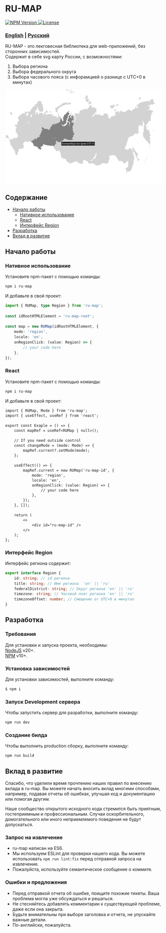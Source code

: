 # RU-MAP

<a href="https://www.npmjs.com/package/ru-map">
    <img 
        src="https://img.shields.io/npm/v/ru-map.svg?style=flat-square&colorB=51C838"
        alt="NPM Version"
    />
</a>
<a href="https://github.com/iamkun/dayjs/blob/master/LICENSE">
    <img
        src="https://img.shields.io/badge/license-MIT-brightgreen.svg?style=flat-square" alt="License"
    />
</a>

### [English](../README.md) | [Русский](./README_RU.md)

RU-MAP - это лекговесная библиотека для web-приложений, без сторонних зависимостей.<br/>
Cодержит в себе svg карту России, с возможностями:
1) Выбора региона
2) Выбора федерального округа
3) Выбора часового пояса (с инфорамцией о разнице с UTC+0 в минутах)

![Image](./preview.png)

## Содержание
- [Начало работы](#Начало-работы)
    - [Нативное использование](#Нативное-использование)
    - [React](#deploy-и-ci/cd)
    - [Интерфейс Region](#Интерфейс-Region)
- [Разработка](#Разработка)
- [Вклад в развитие](#Вклад-в-развитие)

## Начало работы

### Нативное использование
Установите npm-пакет с помощью команды:
```sh
npm i ru-map
```

И добавьте в свой проект:
```typescript
import { RUMap, type Region } from 'ru-map';

const idRootHTMLElement = 'ru-map-root';

const map = new RUMap(idRootHTMLElement, { 
    mode: 'region',
    locale: 'en',
    onRegionClick: (value: Region) => {
        // your code here
    }, 
});
```

### React
Установите npm-пакет с помощью команды:
```sh
npm i ru-map
```

И добавьте в свой проект:
```tsx
import { RUMap, Mode } from 'ru-map';
import { useEffect, useRef } from 'react';

export const Exaple = () => {
    const mapRef = useRef<RUMap | null>();

    // If you need outside control
    const changeMode = (mode: Mode) => {
        mapRef.current?.setMode(mode);
    };

    useEffect(() => {
        mapRef.current = new RUMap('ru-map-id', {
            mode: 'region',
            locale: 'en',
            onRegionClick: (value: Region) => {
                // your code here
            }, 
        });
    }, []);

    return (
        <>
            <div id="ru-map-id" />
        </>
    );
};
```

### Интерфейс Region
Интерфейс региона содержит:
```typescript
export interface Region {
    id: string; // id региона
    title: string; // Имя региона  'en' || 'ru'
    federalDistrict: string; // Округ региона 'en' || 'ru'
    timezone: string; // Часовой пояс региона 'en' || 'ru'
    timezoneOffset: number; // Смещение от UTC+0 в минутах
}
```

## Разработка

### Требования
Для установки и запуска проекта, необходимы:<br/>
[NodeJS](https://nodejs.org/) v20+.<br/>
[NPM](https://www.npmjs.com/) v10+.

### Установка зависимостей
Для установки зависимостей, выполните команду:
```sh
$ npm i
```

### Запуск Development сервера
Чтобы запустить сервер для разработки, выполните команду:
```sh
npm run dev
```

### Создание билда
Чтобы выполнить production сборку, выполните команду: 
```sh
npm run build
```

## Вклад в развитие
Спасибо, что уделили время прочтению наших правил по внесению вклада в ru-map. Вы можете начать вносить вклад многими способами, например, подавая отчеты об ошибках, улучшая код и документацию или помогая другим.

Наше сообщество открытого исходного кода стремится быть приятным, гостеприимным и профессиональным. Случаи оскорбительного, домогательного или иного неприемлемого поведения не будут допускаться.

### Запрос на извлечение
* ru-map написан на ES6.
* Мы используем ESLint для проверки нашего кода. Вы можете использовать `npm run lint:fix` перед отправкой запроса на извлечение.
* Пожалуйста, используйте семантическое сообщение о коммите.

### Ошибки и предложения
* Перед отправкой отчета об ошибке, поищите похожие тикеты. Ваша проблема могла уже обсуждаться и решаться.
* Не стесняйтесь добавлять комментарии к существующей проблеме, даже если она закрыта.
* Будьте внимательны при выборе заголовка и отчета, не упускайте важные детали.
* По-английски, пожалуйста.
